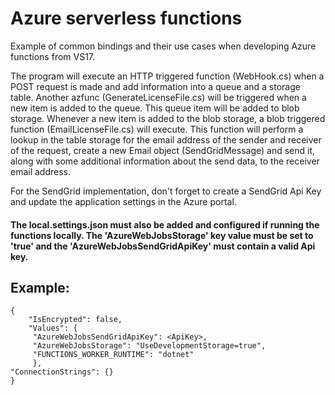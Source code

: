 # Azure serverless functions

Example of common bindings and their use cases when developing Azure functions from VS17.



The program will execute an HTTP triggered function (WebHook.cs) when a POST request is made and add information into a queue and a storage table. Another azfunc (GenerateLicenseFile.cs) will be triggered when a new item is added to the queue. This queue item will be added to blob storage. Whenever a new item is added to the blob storage, a blob triggered function (EmailLicenseFile.cs) will execute. This function will perform a lookup in the table storage for the email address of the sender and receiver of the request, create a new Email object (SendGridMessage) and send it, along with some additional information about the send data, to the receiver email address.



For the SendGrid implementation, don't forget to create a SendGrid Api Key and update the application settings in the Azure portal.



#### The local.settings.json must also be added and configured if running the functions locally. The 'AzureWebJobsStorage' key value must be set to 'true' and the 'AzureWebJobsSendGridApiKey' must contain a valid Api key. 
## Example: 
    {
        "IsEncrypted": false,
        "Values": {
         "AzureWebJobsSendGridApiKey": <ApiKey>,
         "AzureWebJobsStorage": "UseDevelopmentStorage=true",
         "FUNCTIONS_WORKER_RUNTIME": "dotnet"
         },
    "ConnectionStrings": {}
    }
